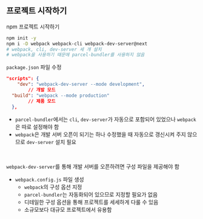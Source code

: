 ## 프로젝트 시작하기

npm 프로젝트 시작하기

```bash
npm init -y
npm i -D webpack webpack-cli webpack-dev-server@next
# webpack, cli, dev-server 세 개 설치
# webpack을 사용하기 때문에 parcel-bundler를 사용하지 않음
```

`package.json` 파일 수정

```json
"scripts": {
	"dev": "webpack-dev-server --mode development",
		// 개발 모드
  "build": "webpack --mode production"
		// 제품 모드
  },   
```

- `parcel-bundler`에서는 `cli`, `dev-server`가 자동으로 포함되어 있었으나 `webpack`은 따로 설정해야 함
- `webpack`은 개발 서버 오픈이 되기는 하나 수정했을 때 자동으로 갱신시켜 주지 않으므로 `dev-server` 설치 필요

<br/>

`webpack-dev-server`를 통해 개발 서버를 오픈하려면 구성 파일을 제공해야 함

- `webpack.config.js` 파일 생성
    - `webpack`의 구성 옵션 지정
    - `parcel-bundler`는 자동화되어 있으므로 지정할 필요가 없음
    - 디테일한 구성 옵션을 통해 프로젝트를 세세하게 다룰 수 있음
    - 소규모보다 대규모 프로젝트에서 유용함